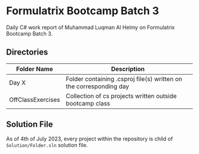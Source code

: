 # Formulatrix Bootcamp Batch 3
Daily C# work report of Muhammad Luqman Al Helmy on Formulatrix Bootcamp Batch 3.

## Directories

| Folder Name| Description |
| ------------ | ------------- |
| Day X | Folder containing .csproj file(s) written on the corresponding day |
| OffClassExercises | Collection of cs projects written outside bootcamp class |

## Solution File
As of 4th of July 2023, every project within the repository is child of `Solution/Folder.sln` solution file.